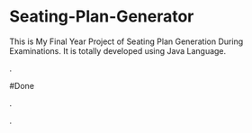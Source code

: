 # Seating-Plan-Generator

This is My Final Year Project of Seating Plan Generation During Examinations. It is totally developed using Java Language.






















































































































































.





















































#Done










































































































.




































































































































































































































































































































































































































































































.







































